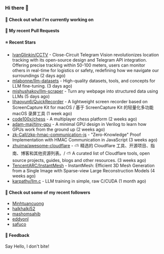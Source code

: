 ### Hi there 👋

#### 👷 Check out what I'm currently working on

#### 🔨 My recent Pull Requests


#### ⭐ Recent Stars

- [IvanGlinkin/CCTV](https://github.com/IvanGlinkin/CCTV) - Close-Circuit Telegram Vision revolutionizes location tracking with its open-source design and Telegram API integration. Offering precise tracking within 50-100 meters, users can monitor others in real-time for logistics or safety, redefining how we navigate our surroundings (2 days ago)
- [mlabonne/llm-datasets](https://github.com/mlabonne/llm-datasets) - High-quality datasets, tools, and concepts for LLM fine-tuning. (3 days ago)
- [mishushakov/llm-scraper](https://github.com/mishushakov/llm-scraper) - Turn any webpage into structured data using LLMs (5 days ago)
- [lihaoyun6/QuickRecorder](https://github.com/lihaoyun6/QuickRecorder) - A lightweight screen recorder based on ScreenCapture Kit for macOS / 基于 ScreenCapture Kit 的轻量化多功能 macOS 录屏工具 (1 week ago)
- [code100x/chess](https://github.com/code100x/chess) - A multiplayer chess platform  (2 weeks ago)
- [adam-maj/tiny-gpu](https://github.com/adam-maj/tiny-gpu) - A minimal GPU design in Verilog to learn how GPUs work from the ground up (2 weeks ago)
- [zk-Call/zkp-hmac-communication-js](https://github.com/zk-Call/zkp-hmac-communication-js) - &#34;Zero-Knowledge&#34; Proof Implementation with HMAC Communication in JavaScript (3 weeks ago)
- [zhuima/awesome-cloudflare](https://github.com/zhuima/awesome-cloudflare) - ⛅️ 精选的 Cloudflare 工具、开源项目、指南、博客和其他资源列表。/ ⛅️ A curated list of Cloudflare tools, open source projects, guides, blogs and other resources. (3 weeks ago)
- [TencentARC/InstantMesh](https://github.com/TencentARC/InstantMesh) - InstantMesh: Efficient 3D Mesh Generation from a Single Image with Sparse-view Large Reconstruction Models (4 weeks ago)
- [karpathy/llm.c](https://github.com/karpathy/llm.c) - LLM training in simple, raw C/CUDA (1 month ago)

#### 👯 Check out some of my recent followers

- [Minhtuancuong](https://github.com/Minhtuancuong)
- [halkhalki52](https://github.com/halkhalki52)
- [mashomsahib](https://github.com/mashomsahib)
- [eddyonl](https://github.com/eddyonl)
- [safuco](https://github.com/safuco)

#### 💬 Feedback

Say Hello, I don't bite!